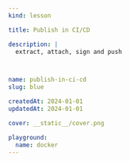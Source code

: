 ```yaml
---
kind: lesson

title: Publish in CI/CD

description: |
  extract, attach, sign and push



name: publish-in-ci-cd
slug: blue

createdAt: 2024-01-01
updatedAt: 2024-01-01

cover: __static__/cover.png

playground:
  name: docker
---
```



